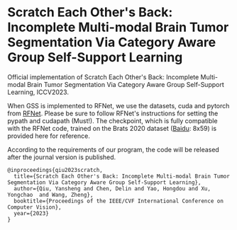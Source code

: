 # Scratch Each Other's Back: Incomplete Multi-modal Brain Tumor Segmentation Via Category Aware Group Self-Support Learning


Official implementation of Scratch Each Other's Back: Incomplete Multi-modal Brain Tumor Segmentation Via Category Aware Group Self-Support Learning, ICCV2023.


When GSS is implemented to RFNet, we use the datasets, cuda and pytorch from [RFNet](https://github.com/dyh127/RFNet). Please be sure to follow RFNet's instructions for setting the pypath and cudapath (Must!). 
The checkpoint, which is fully compatible with the RFNet code, trained on the Brats 2020 dataset ([Baidu](https://pan.baidu.com/s/1xqBLHAmvDiqn4D4eFqN1Lg): 8x59) is provided here for reference. 

According to the requirements of our program, the code will be released after the journal version is published.


```
@inproceedings{qiu2023scratch,
  title={Scratch Each Other's Back: Incomplete Multi-modal Brain Tumor Segmentation Via Category Aware Group Self-Support Learning},
  author={Qiu, Yansheng and Chen, Delin and Yao, Hongdou and Xu, Yongchao  and Wang, Zheng},
  booktitle={Proceedings of the IEEE/CVF International Conference on Computer Vision},
  year={2023}
}
```
